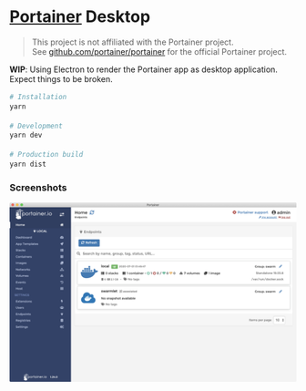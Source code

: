 # [Portainer](https://www.portainer.io) Desktop

> This project is not affiliated with the Portainer project.  
> See [github.com/portainer/portainer](https://github.com/portainer/portainer) for the official Portainer project.

**WIP**: Using Electron to render the Portainer app as desktop application.  
Expect things to be broken.

```sh
# Installation
yarn

# Development
yarn dev

# Production build
yarn dist
```

### Screenshots

![poc screenshot image](assets/poc-screenshot.png)
